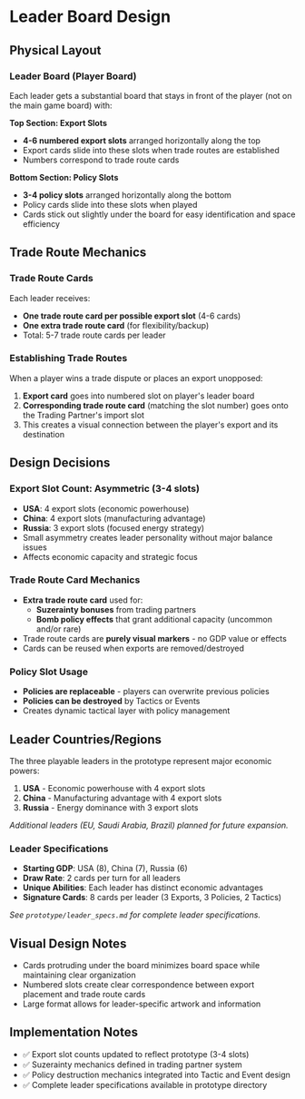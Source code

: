 # Leader Board Design

## Physical Layout

### Leader Board (Player Board)
Each leader gets a substantial board that stays in front of the player (not on the main game board) with:

**Top Section: Export Slots**
- **4-6 numbered export slots** arranged horizontally along the top
- Export cards slide into these slots when trade routes are established
- Numbers correspond to trade route cards

**Bottom Section: Policy Slots** 
- **3-4 policy slots** arranged horizontally along the bottom
- Policy cards slide into these slots when played
- Cards stick out slightly under the board for easy identification and space efficiency

## Trade Route Mechanics

### Trade Route Cards
Each leader receives:
- **One trade route card per possible export slot** (4-6 cards)
- **One extra trade route card** (for flexibility/backup)
- Total: 5-7 trade route cards per leader

### Establishing Trade Routes
When a player wins a trade dispute or places an export unopposed:
1. **Export card** goes into numbered slot on player's leader board
2. **Corresponding trade route card** (matching the slot number) goes onto the Trading Partner's import slot
3. This creates a visual connection between the player's export and its destination

## Design Decisions

### Export Slot Count: Asymmetric (3-4 slots)
- **USA**: 4 export slots (economic powerhouse)
- **China**: 4 export slots (manufacturing advantage)
- **Russia**: 3 export slots (focused energy strategy)
- Small asymmetry creates leader personality without major balance issues
- Affects economic capacity and strategic focus

### Trade Route Card Mechanics
- **Extra trade route card** used for:
  - **Suzerainty bonuses** from trading partners
  - **Bomb policy effects** that grant additional capacity (uncommon and/or rare)
- Trade route cards are **purely visual markers** - no GDP value or effects
- Cards can be reused when exports are removed/destroyed

### Policy Slot Usage
- **Policies are replaceable** - players can overwrite previous policies
- **Policies can be destroyed** by Tactics or Events
- Creates dynamic tactical layer with policy management

## Leader Countries/Regions
The three playable leaders in the prototype represent major economic powers:

1. **USA** - Economic powerhouse with 4 export slots
2. **China** - Manufacturing advantage with 4 export slots  
3. **Russia** - Energy dominance with 3 export slots

*Additional leaders (EU, Saudi Arabia, Brazil) planned for future expansion.*

### Leader Specifications
- **Starting GDP**: USA (8), China (7), Russia (6)
- **Draw Rate**: 2 cards per turn for all leaders
- **Unique Abilities**: Each leader has distinct economic advantages
- **Signature Cards**: 8 cards per leader (3 Exports, 3 Policies, 2 Tactics)

*See `prototype/leader_specs.md` for complete leader specifications.*

## Visual Design Notes
- Cards protruding under the board minimizes board space while maintaining clear organization
- Numbered slots create clear correspondence between export placement and trade route cards
- Large format allows for leader-specific artwork and information

## Implementation Notes
- ✅ Export slot counts updated to reflect prototype (3-4 slots)
- ✅ Suzerainty mechanics defined in trading partner system
- ✅ Policy destruction mechanics integrated into Tactic and Event design
- ✅ Complete leader specifications available in prototype directory
